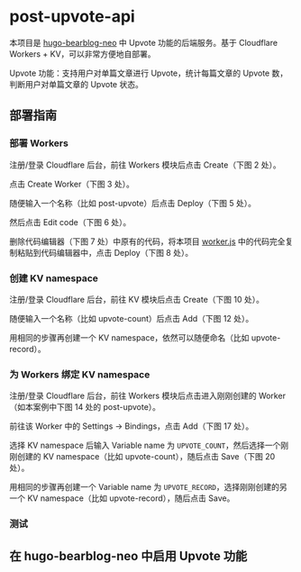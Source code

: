 # post-upvote-api

本项目是 [hugo-bearblog-neo](https://github.com/rokcso/hugo-bearblog-neo) 中 Upvote 功能的后端服务。基于 Cloudflare Workers + KV，可以非常方便地自部署。

Upvote 功能：支持用户对单篇文章进行 Upvote，统计每篇文章的 Upvote 数，判断用户对单篇文章的 Upvote 状态。

## 部署指南

### 部署 Workers

注册/登录 Cloudflare 后台，前往 Workers 模块后点击 Create（下图 2 处）。

点击 Create Worker（下图 3 处）。

随便输入一个名称（比如 post-upvote）后点击 Deploy（下图 5 处）。

然后点击 Edit code（下图 6 处）。

删除代码编辑器（下图 7 处）中原有的代码，将本项目 [worker.js]() 中的代码完全复制粘贴到代码编辑器中，点击 Deploy（下图 8 处）。

### 创建 KV namespace

注册/登录 Cloudflare 后台，前往 KV 模块后点击 Create（下图 10 处）。

随便输入一个名称（比如 upvote-count）后点击 Add（下图 12 处）。

用相同的步骤再创建一个 KV namespace，依然可以随便命名（比如 upvote-record）。

### 为 Workers 绑定 KV namespace

注册/登录 Cloudflare 后台，前往 Workers 模块后点击进入刚刚创建的 Worker（如本案例中下图 14 处的 post-upvote）。

前往该 Worker 中的 Settings -> Bindings，点击 Add（下图 17 处）。

选择 KV namespace 后输入 Variable name 为 `UPVOTE_COUNT`，然后选择一个刚刚创建的 KV namespace（比如 upvote-count），随后点击 Save（下图 20 处）。

用相同的步骤再创建一个 Variable name 为 `UPVOTE_RECORD`，选择刚刚创建的另一个 KV namespace（比如 upvote-record），随后点击 Save。

### 测试

## 在 hugo-bearblog-neo 中启用 Upvote 功能




